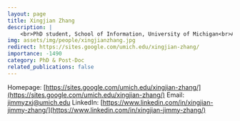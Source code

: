 ```yaml
---
layout: page
title: Xingjian Zhang
description: |
    <br>PhD student, School of Information, University of Michigan<br>Aug 2020 -- Present&lt;br&gt;Email: &lt;a href=&quot;mailto:jimmyzxj@umich.edu&quot;&gt;jimmyzxj@umich.edu&lt;/a&gt;
img: assets/img/people/xingjianzhang.jpg
redirect: https://sites.google.com/umich.edu/xingjian-zhang/
importance: -1490
category: PhD & Post-Doc
related_publications: false
---
```

Homepage: [https://sites.google.com/umich.edu/xingjian-zhang/](https://sites.google.com/umich.edu/xingjian-zhang/)
Email: [jimmyzxj@umich.edu](mailto:jimmyzxj@umich.edu)
LinkedIn: [https://www.linkedin.com/in/xingjian-jimmy-zhang/](https://www.linkedin.com/in/xingjian-jimmy-zhang/)
